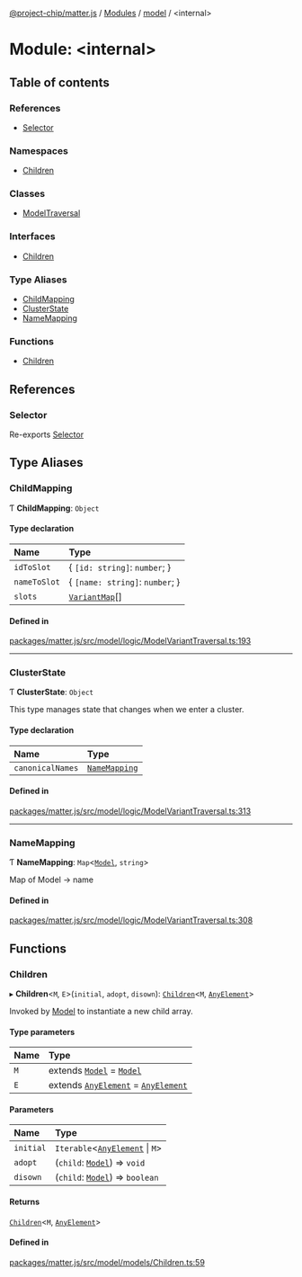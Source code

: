 [@project-chip/matter.js](../README.md) / [Modules](../modules.md) / [model](model.md) / \<internal\>

# Module: \<internal\>

## Table of contents

### References

- [Selector](model._internal_.md#selector)

### Namespaces

- [Children](model._internal_.Children.md)

### Classes

- [ModelTraversal](../classes/model._internal_.ModelTraversal.md)

### Interfaces

- [Children](../interfaces/model._internal_.Children-1.md)

### Type Aliases

- [ChildMapping](model._internal_.md#childmapping)
- [ClusterState](model._internal_.md#clusterstate)
- [NameMapping](model._internal_.md#namemapping)

### Functions

- [Children](model._internal_.md#children)

## References

### Selector

Re-exports [Selector](model._internal_.Children.md#selector)

## Type Aliases

### ChildMapping

Ƭ **ChildMapping**: `Object`

#### Type declaration

| Name | Type |
| :------ | :------ |
| `idToSlot` | \{ `[id: string]`: `number`;  } |
| `nameToSlot` | \{ `[name: string]`: `number`;  } |
| `slots` | [`VariantMap`](model.md#variantmap)[] |

#### Defined in

[packages/matter.js/src/model/logic/ModelVariantTraversal.ts:193](https://github.com/project-chip/matter.js/blob/904d0c9b952b91f28a21803759c5e5c66ee4d272/packages/matter.js/src/model/logic/ModelVariantTraversal.ts#L193)

___

### ClusterState

Ƭ **ClusterState**: `Object`

This type manages state that changes when we enter a cluster.

#### Type declaration

| Name | Type |
| :------ | :------ |
| `canonicalNames` | [`NameMapping`](model._internal_.md#namemapping) |

#### Defined in

[packages/matter.js/src/model/logic/ModelVariantTraversal.ts:313](https://github.com/project-chip/matter.js/blob/904d0c9b952b91f28a21803759c5e5c66ee4d272/packages/matter.js/src/model/logic/ModelVariantTraversal.ts#L313)

___

### NameMapping

Ƭ **NameMapping**: `Map`\<[`Model`](../classes/model.Model-1.md), `string`\>

Map of Model -> name

#### Defined in

[packages/matter.js/src/model/logic/ModelVariantTraversal.ts:308](https://github.com/project-chip/matter.js/blob/904d0c9b952b91f28a21803759c5e5c66ee4d272/packages/matter.js/src/model/logic/ModelVariantTraversal.ts#L308)

## Functions

### Children

▸ **Children**\<`M`, `E`\>(`initial`, `adopt`, `disown`): [`Children`](../interfaces/model._internal_.Children-1.md)\<`M`, [`AnyElement`](model.md#anyelement)\>

Invoked by [Model](../classes/model.Model-1.md) to instantiate a new child array.

#### Type parameters

| Name | Type |
| :------ | :------ |
| `M` | extends [`Model`](../classes/model.Model-1.md) = [`Model`](../classes/model.Model-1.md) |
| `E` | extends [`AnyElement`](model.md#anyelement) = [`AnyElement`](model.md#anyelement) |

#### Parameters

| Name | Type |
| :------ | :------ |
| `initial` | `Iterable`\<[`AnyElement`](model.md#anyelement) \| `M`\> |
| `adopt` | (`child`: [`Model`](../classes/model.Model-1.md)) => `void` |
| `disown` | (`child`: [`Model`](../classes/model.Model-1.md)) => `boolean` |

#### Returns

[`Children`](../interfaces/model._internal_.Children-1.md)\<`M`, [`AnyElement`](model.md#anyelement)\>

#### Defined in

[packages/matter.js/src/model/models/Children.ts:59](https://github.com/project-chip/matter.js/blob/904d0c9b952b91f28a21803759c5e5c66ee4d272/packages/matter.js/src/model/models/Children.ts#L59)
